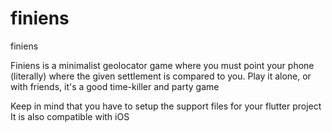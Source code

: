 # finiens
finiens

Finiens is a minimalist geolocator game where you must point your phone (literally) where the given settlement is compared to you.
Play it alone, or with friends, it's a good time-killer and party game

Keep in mind that you have to setup the support files for your flutter project
It is also compatible with iOS
